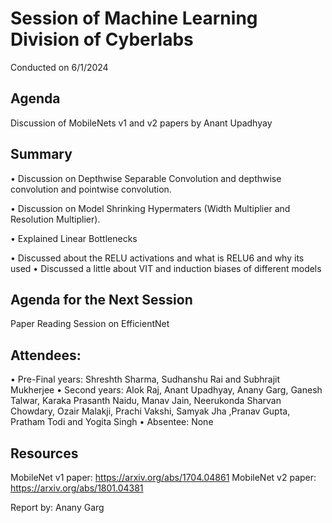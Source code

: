 # Session of Machine Learning Division of Cyberlabs
Conducted on 6/1/2024

## Agenda
Discussion of MobileNets v1 and v2 papers by Anant Upadhyay 

## Summary
•	Discussion on Depthwise Separable Convolution and depthwise convolution and pointwise convolution. 

•	Discussion on Model Shrinking Hypermaters (Width Multiplier and Resolution Multiplier).


•	Explained Linear Bottlenecks 

•	Discussed about the RELU activations and what is RELU6 and why its used
•	Discussed a little about VIT and induction biases of different models

## Agenda for the Next Session
Paper Reading Session on EfficientNet

## Attendees: 
•	Pre-Final years: Shreshth Sharma, Sudhanshu Rai and Subhrajit Mukherjee
•	Second years: Alok Raj, Anant Upadhyay, Anany Garg, Ganesh Talwar, Karaka Prasanth Naidu, Manav Jain,  Neerukonda Sharvan Chowdary, Ozair Malakji, Prachi Vakshi, Samyak Jha ,Pranav Gupta, Pratham Todi and Yogita Singh
•	Absentee: None

## Resources
MobileNet v1 paper: https://arxiv.org/abs/1704.04861
MobileNet v2 paper: https://arxiv.org/abs/1801.04381

Report by: Anany Garg

